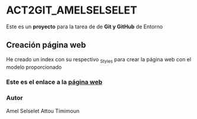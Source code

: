 # ACT2GIT_AMELSELSELET
Este es un  **proyecto** para la tarea de de **Git y GitHub** de Entorno

## Creación página web ##
He creado un index con su respectivo <sub>Styles</sub> para crear la página web con el modelo proporcionado

### Este es el enlace a la [página web](http://127.0.0.1:5500/index.html#)

### Autor ### 
Amel Selselet Attou Timimoun
